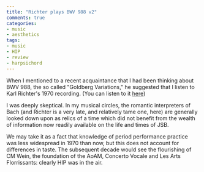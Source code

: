```yaml
---
title: "Richter plays BWV 988 v2"
comments: true
categories: 
- music
- aesthetics
tags:
- music
- HIP	
- review
- harpsichord
---
```


When I mentioned to a recent acquaintance that I had been thinking about BWV 988, the so called "Goldberg Variations," he suggested that I listen to Karl Richter's 1970 recording. (You can listen to it [here](https://youtu.be/F9_m4KoTC6w))

I was deeply skeptical. In my musical circles, the romantic interpreters of Bach (and Richter is a very late, and relatively tame one, here) are generally looked down upon as relics of a time which did not benefit from the wealth of information now readily available on the life and times of JSB.

We may take it as a fact that knowledge of period performance practice was less widespread in 1970 than now, but this does not account for differences in taste. The subsequent decade would see the flourishing of CM Wein, the foundation of the AoAM, Concerto Vocale and Les Arts Florrissants: clearly HIP was in the air. 
